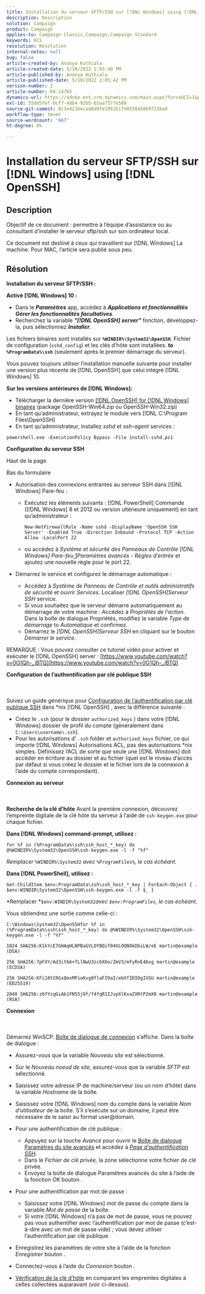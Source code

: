 ```yaml
---
title: Installation du serveur SFTP/SSH sur [!DNL Windows] using [!DNL OpenSSH]
description: Description
solution: Campaign
product: Campaign
applies-to: Campaign Classic,Campaign,Campaign Standard
keywords: KCS
resolution: Resolution
internal-notes: null
bug: false
article-created-by: Ananya Kuthiala
article-created-date: 5/10/2022 2:03:40 PM
article-published-by: Ananya Kuthiala
article-published-date: 5/10/2022 2:05:42 PM
version-number: 2
article-number: KA-14765
dynamics-url: https://adobe-ent.crm.dynamics.com/main.aspx?forceUCI=1&pagetype=entityrecord&etn=knowledgearticle&id=f3e81ffc-69d0-ec11-a7b5-0022480a8e40
exl-id: 55dd5fef-0cf7-4db4-92b5-65aa7577e589
source-git-commit: 0c3e421beca46d9fe1952b1f98538a50697216a0
workflow-type: tm+mt
source-wordcount: '667'
ht-degree: 0%

---
```


# Installation du serveur SFTP/SSH sur [!DNL Windows] using [!DNL OpenSSH]

## Description


Objectif de ce document : permettre à l’équipe d’assistance ou au consultant d’installer le serveur sftp/ssh sur son ordinateur local.

Ce document est destiné à ceux qui travaillent sur [!DNL Windows] La machine. Pour MAC, l’article sera publié sous peu.


## Résolution


<b>Installation du serveur SFTP/SSH :</b>

<b>Activé [!DNL Windows] 10 :</b>

- Dans le <b>*Paramètres</b>* app, accédez à <b>*Applications et fonctionnalités Gérer les fonctionnalités facultatives</b>*.
- Recherchez la variable <b>*&quot;[!DNL OpenSSH] server&quot;</b>* fonction, développez-la, puis sélectionnez <b>*Installer</b>*.


Les fichiers binaires sont installés sur <b>`%WINDIR%\System32\OpenSSH`</b>. Fichier de configuration (`sshd_config`) et les clés d’hôte sont installées. <b>to `%ProgramData%\ssh`</b> (seulement après le premier démarrage du serveur).

Vous pouvez toujours utiliser l’installation manuelle suivante pour installer une version plus récente de [!DNL OpenSSH] que celui intégré [!DNL Windows] 10.

<b>Sur les versions antérieures de [!DNL Windows]:</b>

- Télécharger la dernière version [[!DNL OpenSSH] for [!DNL Windows] binaires](https://github.com/PowerShell/Win32-OpenSSH/releases "https://github.com/PowerShell/Win32-OpenSSH/releases") (package OpenSSH-Win64.zip ou OpenSSH-Win32.zip)
- En tant qu’administrateur, extrayez le module vers [!DNL C:\Program Files\OpenSSH]
- En tant qu’administrateur, installez *sshd* et *ssh-agent* services :


`powershell.exe -ExecutionPolicy Bypass -File install-sshd.ps1`



<b>Configuration du serveur SSH</b>

Haut de la page

Bas du formulaire

- Autorisation des connexions entrantes au serveur SSH dans [!DNL Windows] Pare-feu :

   - Exécutez les éléments suivants : [!DNL PowerShell] Commande ([!DNL Windows] 8 et 2012 ou version ultérieure uniquement) en tant qu’administrateur :

      `New-NetFirewallRule -Name sshd -DisplayName 'OpenSSH SSH Server' -Enabled True -Direction Inbound -Protocol TCP -Action Allow -LocalPort 22`

   - ou accédez à *Système et sécurité des Panneaux de Contrôle  [!DNL Windows] Pare-feu*[ 1](https://winscp.net/eng/docs/guide_windows_openssh_server#fn1)*Paramètres avancés - Règles d’entrée* et ajoutez une nouvelle règle pour le port 22.

- Démarrez le service et configurez le démarrage automatique :

   - Accédez à *Système de Panneau de Contrôle et outils administratifs de sécurité* et ouvrir *Services*. Localiser *[!DNL OpenSSH]Serveur SSH* service.
   - Si vous souhaitez que le serveur démarre automatiquement au démarrage de votre machine : Accédez à *Propriétés de l’action*. Dans la boîte de dialogue Propriétés, modifiez la variable *Type de démarrage* to *Automatique* et confirmez.
   - Démarrez le *[!DNL OpenSSH]Serveur SSH* en cliquant sur le bouton *Démarrer le service*.


REMARQUE : Vous pouvez consulter ce tutoriel vidéo pour activer et exécuter le [!DNL OpenSSH] server : [https://www.youtube.com/watch?v=0G1Qh-_jBTQ](https://www.youtube.com/watch?v=0G1Qh-_jBTQ)



<b>Configuration de l’authentification par clé publique SSH</b>
<br><br> <br><br>
Suivez un guide générique pour [Configuration de l’authentification par clé publique SSH](https://winscp.net/eng/docs/guide_public_key) dans \*nix [!DNL OpenSSH] , avec la différence suivante :

- Créez le `.ssh` (pour le dossier `authorized_keys` ) dans votre [!DNL Windows] dossier de profil du compte (généralement dans `C:\Users\username\.ssh`).
- Pour les autorisations d’ `.ssh` folder et `authorized_keys` fichier, ce qui importe [!DNL Windows] Autorisations ACL, pas des autorisations \*nix simples. Définissez l’ACL de sorte que seule une [!DNL Windows] doit accéder en écriture au dossier et au fichier (quel est le niveau d’accès par défaut si vous créez le dossier et le fichier lors de la connexion à l’aide du compte correspondant).


<b>Connexion au serveur</b>
<br><br> <br><br><b>Recherche de la clé d’hôte</b>
Avant la première connexion, découvrez l’empreinte digitale de la clé hôte du serveur à l’aide de `ssh-keygen.exe` pour chaque fichier.

<b>Dans [!DNL Windows] command-prompt, utilisez : </b>


```
for %f in (%ProgramData%\ssh\ssh_host_*_key) do @%WINDIR%\System32\OpenSSH\ssh-keygen.exe -l -f "%f"
```


*Remplacer* `%WINDIR%\System32` *avec* `%ProgramFiles%`*, le cas échéant.*

<b>Dans [!DNL PowerShell], utilisez : </b>


```
Get-ChildItem $env:ProgramData\ssh\ssh_host_*_key | ForEach-Object { . $env:WINDIR\System32\OpenSSH\ssh-keygen.exe -l -f $_ }
```


*Remplacer *`$env:WINDIR\System32`*avec *`$env:ProgramFiles`*, le cas échéant.*

Vous obtiendrez une sortie comme celle-ci :


```
C:\Windows\System32\OpenSSHfor %f in (%ProgramData%\ssh\ssh_host_*_key) do @%WINDIR%\System32\OpenSSH\ssh-keygen.exe -l -f "%f"
```



```
1024 SHA256:K1kYcE7GHAqHLNPBaGVLOYBQif04VLOQN9kDbiLW/eE martin@example (DSA)
```



```
256 SHA256:7pFXY/Ad3itb6+fLlNwU3zc6X6o/ZmV3/mfyRnE46xg martin@example (ECDSA)
```



```
256 SHA256:KFi18tCRGsQmxMPioKvg0flaFI9aI/ebXfIDIOgIVGU martin@example (ED25519)
```



```
2048 SHA256:z6YYzqGiAb1FN55jOf/f4fqR1IJvpXlKxaZXRtP2mX8 martin@example (RSA)
```




<b>Connexion</b>
<br><br> <br><br>
Démarrez WinSCP. [Boîte de dialogue de connexion](https://winscp.net/eng/docs/ui_login) s’affiche. Dans la boîte de dialogue :

- Assurez-vous que la variable *Nouveau site* est sélectionné.
- Sur le *Nouveau noeud de site*, assurez-vous que la variable *SFTP* est sélectionné.
- Saisissez votre adresse IP de machine/serveur (ou un nom d’hôte) dans la variable *Hostname* de la boîte.
- Saisissez votre [!DNL Windows] nom du compte dans la variable *Nom d’utilisateur* de la boîte. S’il s’exécute sur un domaine, il peut être nécessaire de le saisir au format user@domain.
- Pour une authentification de clé publique :

   - Appuyez sur la touche *Avancé* pour ouvrir le [Boîte de dialogue Paramètres du site avancés](https://winscp.net/eng/docs/ui_login_advanced) et accédez à *[Page d’authentification SSH](https://winscp.net/eng/docs/ui_login_authentication)*.
   - Dans le *Fichier de clé privée,* la zone sélectionne votre fichier de clé privée.
   - Envoyez la boîte de dialogue Paramètres avancés du site à l’aide de la fonction *OK* bouton .
- Pour une authentification par mot de passe :

   - Saisissez votre [!DNL Windows] mot de passe du compte dans la variable *Mot de passe* de la boîte.
   - Si votre [!DNL Windows] n’a pas de mot de passe, vous ne pouvez pas vous authentifier avec l’authentification par mot de passe (c’est-à-dire avec un mot de passe vide) ; vous devez utiliser l’authentification par clé publique.
- Enregistrez les paramètres de votre site à l’aide de la fonction *Enregistrer* bouton .
- Connectez-vous à l’aide du *Connexion* bouton .
- [Vérification de la clé d’hôte](https://winscp.net/eng/docs/ssh_verifying_the_host_key) en comparant les empreintes digitales à celles collectées auparavant (voir ci-dessus).
